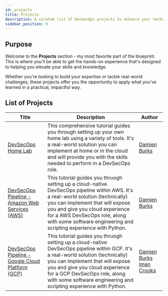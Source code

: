 ```yaml
---
id: projects
title: Projects
description: A curated list of DevSecOps projects to enhance your technical skills and experience.
sidebar_position: 9
---
```


## Purpose

Welcome to the **Projects** section - my most favorite part of the blueprint. This is where you'll be able to get the hands-on experience that's designed to helping you elevate your skills and knowledge.

Whether you're looking to build your expertise or tackle real-world challenges, these projects offer you the opportunity to apply what you've learned in a practical, impactful way.

## List of Projects

| Title                                                                       | Description                                                                                                                                                                                                                                                                                                  | Author                                                |
| --------------------------------------------------------------------------- | ------------------------------------------------------------------------------------------------------------------------------------------------------------------------------------------------------------------------------------------------------------------------------------------------------------ | ----------------------------------------------------- |
| [DevSecOps Home Lab](./devsecops-home-lab/)                                 | This comprehensive tutorial guides you through setting up your own home lab using a variety of tools. It's a real-world solution you can implement at home or in the cloud and will provide you with the skills needed to perform in a DevSecOps role.                                                       | [Damien Burks](https://www.youtube.com/@damienjburks) |
| [DevSecOps Pipeline - Amazon Web Services (AWS)](./devsecops-pipeline-aws/) | This tutorial guides you thruogh setting up a cloud-native DevSecOps pipeline within AWS. It's a real-world solution (technically) you can implement that will expose you and give you cloud experience for a AWS DevSecOps role, along with some software engineering and scripting experience with Python. | [Damien Burks](https://www.youtube.com/@damienjburks) |
| [DevSecOps Pipeline - Google Cloud Platform (GCP)](./devsecops-pipeline-aws/) | This tutorial guides you thruogh setting up a cloud-native DevSecOps pipeline within GCP. It's a real-world solution (technically) you can implement that will expose you and give you cloud experience for a GCP DevSecOps role, along with some software engineering and scripting experience with Python. | [Damien Burks](https://www.youtube.com/@damienjburks) [Iman Crooks](https://www.linkedin.com/in/iman-crooks)|
